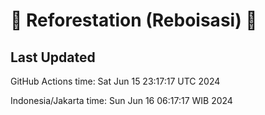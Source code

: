 
# 🌳 Reforestation (Reboisasi) 🌲

## Last Updated

GitHub Actions time: Sat Jun 15 23:17:17 UTC 2024

Indonesia/Jakarta time: Sun Jun 16 06:17:17 WIB 2024
